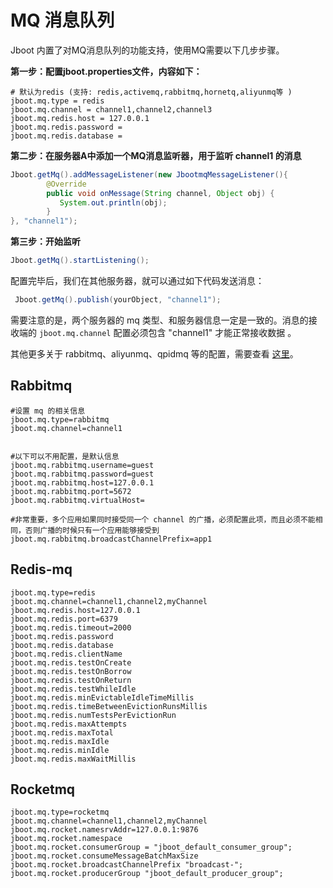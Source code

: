 # MQ 消息队列

Jboot 内置了对MQ消息队列的功能支持，使用MQ需要以下几步步骤。

**第一步：配置jboot.properties文件，内容如下：**

```properties
# 默认为redis (支持: redis,activemq,rabbitmq,hornetq,aliyunmq等 )
jboot.mq.type = redis
jboot.mq.channel = channel1,channel2,channel3
jboot.mq.redis.host = 127.0.0.1
jboot.mq.redis.password =
jboot.mq.redis.database =
```

**第二步：在服务器A中添加一个MQ消息监听器，用于监听 channel1 的消息**

```java 
Jboot.getMq().addMessageListener(new JbootmqMessageListener(){
        @Override
        public void onMessage(String channel, Object obj) {
           System.out.println(obj);
        }
}, "channel1");
```

**第三步：开始监听**

```java
Jboot.getMq().startListening();
```

配置完毕后，我们在其他服务器，就可以通过如下代码发送消息：

```java
 Jboot.getMq().publish(yourObject, "channel1");
```

需要注意的是，两个服务器的 mq 类型、和服务器信息一定是一致的。消息的接收端的 `jboot.mq.channel` 配置必须包含 "channel1" 才能正常接收数据 。


其他更多关于 rabbitmq、aliyunmq、qpidmq 等的配置，需要查看 [这里](./config.md)。

## Rabbitmq

```properties
#设置 mq 的相关信息
jboot.mq.type=rabbitmq
jboot.mq.channel=channel1


#以下可以不用配置，是默认信息
jboot.mq.rabbitmq.username=guest
jboot.mq.rabbitmq.password=guest
jboot.mq.rabbitmq.host=127.0.0.1
jboot.mq.rabbitmq.port=5672
jboot.mq.rabbitmq.virtualHost=

#非常重要，多个应用如果同时接受同一个 channel 的广播，必须配置此项，而且必须不能相同，否则广播的时候只有一个应用能够接受到
jboot.mq.rabbitmq.broadcastChannelPrefix=app1
```

## Redis-mq

```properties
jboot.mq.type=redis
jboot.mq.channel=channel1,channel2,myChannel
jboot.mq.redis.host=127.0.0.1
jboot.mq.redis.port=6379
jboot.mq.redis.timeout=2000
jboot.mq.redis.password
jboot.mq.redis.database
jboot.mq.redis.clientName
jboot.mq.redis.testOnCreate
jboot.mq.redis.testOnBorrow
jboot.mq.redis.testOnReturn
jboot.mq.redis.testWhileIdle
jboot.mq.redis.minEvictableIdleTimeMillis
jboot.mq.redis.timeBetweenEvictionRunsMillis
jboot.mq.redis.numTestsPerEvictionRun
jboot.mq.redis.maxAttempts
jboot.mq.redis.maxTotal
jboot.mq.redis.maxIdle
jboot.mq.redis.minIdle
jboot.mq.redis.maxWaitMillis
```

## Rocketmq

```properties
jboot.mq.type=rocketmq
jboot.mq.channel=channel1,channel2,myChannel
jboot.mq.rocket.namesrvAddr=127.0.0.1:9876
jboot.mq.rocket.namespace
jboot.mq.rocket.consumerGroup = "jboot_default_consumer_group";
jboot.mq.rocket.consumeMessageBatchMaxSize
jboot.mq.rocket.broadcastChannelPrefix "broadcast-";
jboot.mq.rocket.producerGroup "jboot_default_producer_group";
```